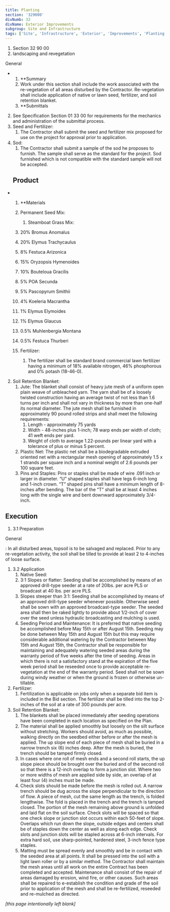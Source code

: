 ```yaml
---
title: Planting
section: '329000'
divNumb: 32
divName: Exterior Improvements
subgroup: Site and Infrastructure
tags: ['Site', 'Infrastructure', 'Exterior', 'Improvements', 'Planting']
---
```


   1. Section 32 90 00
   1. landscaping and revegetation

General

* 
	1. **Summary
   1. Work under this section shall include the work associated with the re-vegetation of all areas disturbed by the Contractor. Re-vegetation shall include application of native or lawn seed, fertilizer, and soil retention blanket.
	1. **Submittals
2. See Specification Section 01 33 00 for requirements for the mechanics and administration of the submittal process.
3. Seed and Fertilizer:
      1. The Contractor shall submit the seed and fertilizer mix proposed for use on the project for approval prior to application.
4. Sod:
      1. The Contractor shall submit a sample of the sod he proposes to furnish. The sample shall serve as the standard for the project. Sod furnished which is not compatible with the standard sample will not be accepted.
   ## Product 

* 
	1. **Materials
   1. Permanent Seed Mix:
      1. Steamboat Grass Mix:
	1. 20% Bromus Anomalus
	2. 20% Elymus Trachycaulus
	3. 8% Festuca Arizonica
	4. 15% Oryzopsis Hymenoides
	5. 10% Bouteloua Gracilis
	6. 5% POA Secunda 
	7. 5% Pascopyrum Smithii
	8. 4% Koeleria Macrantha
	9. 1% Elymus Elymoides
	10. 1% Elymus Glaucus
	11. 0.5% Muhlenbergia Montana
	12. 0.5% Festuca Thurberi

   1. Fertilizer:
      1. The fertilizer shall be standard brand commercial lawn fertilizer having a minimum of 18% available nitrogen, 46% phosphorous and 0% potash (18-46-0).
2. Soil Retention Blanket:
	1. Jute: The blanket shall consist of heavy jute mesh of a uniform open plain weave of unbleached yarn. The yarn shall be of a loosely twisted construction having an average twist of not less than 1.6 turns per inch and shall not vary in thickness by more than one-half its normal diameter. The jute mesh shall be furnished in approximately 90 pound rolled strips and shall meet the following requirements:
		1. Length - approximately 75 yards
		2. Width - 48-inches plus 1-inch; 78 warp ends per width of cloth; 41 weft ends per yard.
		3. Weight of cloth to average 1.22-pounds per linear yard with a tolerance of plus or minus 5 percent.
	2. Plastic Net: The plastic net shall be a biodegradable extruded oriented net with a rectangular mesh opening of approximately 1.5 x 1 strands per square inch and a nominal weight of 2.6 pounds per 100 square feet.
	3. Pins and Staples: Pins or staples shall be made of wire .091 inch or larger in diameter. “U” shaped staples shall have legs 6-inch long and 1-inch crown. “T” shaped pins shall have a minimum length of 8-inches after bending. The bar of the “T” shall be at least 4 inches long with the single wire and bent downward approximately 3/4-inch.


## Execution

1. 3.1 Preparation

General

: In all disturbed areas, topsoil is to be salvaged and replaced. Prior to any re-vegetation activity, the soil shall be tilled to provide at least 2 to 4-inches of loose surface.
1. 3.2 Application
   1. Native Seed:
	1. 3:1 Slopes or flatter: Seeding shall be accomplished by means of an approved drill-type seeder at a rate of 20lbs. per acre PLS or broadcast at 40 lbs. per acre PLS.
	2. Slopes steeper than 3:1: Seeding shall be accomplished by means of an approved drill-type seeder whenever possible. Otherwise seed shall be sown with an approved broadcast-type seeder. The seeded area shall then be raked lightly to provide about 1/2-inch of cover over the seed unless hydraulic broadcasting and mulching is used.
	3. Seeding Period and Maintenance: It is preferred that native seeding be accomplished before May 15th or after August 15th. Seeding may be done between May 15th and August 15th but this may require considerable additional watering by the Contractor between May 15th and August 15th, the Contractor shall be responsible for maintaining and adequately watering seeded areas during the warranty period of five weeks after the time of seeding. Areas in which there is not a satisfactory stand at the expiration of the five week period shall be reseeded once to provide acceptable re-vegetation at the end of the warranty period. Seed shall not be sown during windy weather or when the ground is frozen or otherwise un-tillable.
2. Fertilizer:
      1. Fertilization is applicable on jobs only when a separate bid item is included in the Bid section. The fertilizer shall be tilled into the top 2-inches of the soil at a rate of 300 pounds per acre.
3. Soil Retention Blanket:
	1. The blankets shall be placed immediately after seeding operations have been completed in each location as specified on the Plan.
	2. The material shall be applied smoothly but loosely on the silt surface without stretching. Workers should avoid, as much as possible, walking directly on the seedbed either before or after the mesh is applied. The up slope end of each piece of mesh shall be buried in a narrow trench six (6) inches deep. After the mesh is buried, the trench should be tamped firmly closed.
	3. In cases where one roll of mesh ends and a second roll starts, the up slope piece should be brought over the buried and of the second roll so that there is a 12-inch overlap to form a junction slot. Where two or more widths of mesh are applied side by side, an overlap of at least four (4) inches must be made.
	4. Check slots should be made before the mesh is rolled out. A narrow trench should be dug across the slope perpendicular to the direction of flow. A piece of mesh, cut the same length as the trench, is folded lengthwise. The fold is placed in the trench and the trench is tamped closed. The portion of the mesh remaining above ground is unfolded and laid flat on the soil surface. Check slots will be spaced so that one check slope or junction slot occurs within each 50-feet of slope. Overlaps which run down the slope, outside edges and centers shall be of staples down the center as well as along each edge. Check slots and junction slots will be stapled across at 6-inch intervals. For extra hard soil, use sharp-pointed, hardened steel, 3-inch fence type staples.
	5. Matting must be spread evenly and smoothly and be in contact with the seeded area at all points. It shall be pressed into the soil with a light lawn roller or by a similar method. The Contractor shall maintain the mesh areas until all work on the entire Contract has been completed and accepted. Maintenance shall consist of the repair of areas damaged by erosion, wind fire, or other causes. Such areas shall be repaired to e-establish the condition and grade of the soil prior to application of the mesh and shall be re-fertilized, reseeded and re-mulched as directed.

*[this page intentionally left blank]*

